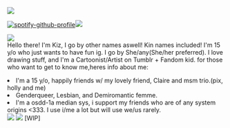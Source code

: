 <img src="https://64.media.tumblr.com/d112e347b32c4da0107e78d255baf827/259b6b437a04c6eb-72/s2048x3072/e72a0afa9943f5c1596f927ace1ca77e933cc0c9.pnj">

[![spotify-github-profile](https://spotify-github-profile.kittinanx.com/api/view?uid=31vctyzx33a5aij22qxwbmhl2i5q&cover_image=true&theme=novatorem&show_offline=false&background_color=121212&interchange=false&profanity=false&bar_color_cover=true&bar_color=53b14f)](https://spotify-github-profile.kittinanx.com/api/view?uid=31vctyzx33a5aij22qxwbmhl2i5q&redirect=true)<img src="https://i.postimg.cc/yNcCmmJM/Soda-Mini-Sword-ezgif-com-resize.png"><br>

<img src="https://i.postimg.cc/ZKt7NG8D/blinkies-Cafe-wf.gif"><br>
Hello there! I'm Kiz, I go by other names aswell! Kin names included! I'm 15 y/o who just wants to have fun ig. I go by She/any(She/her preferred). I love drawing stuff, and I'm a Cartoonist/Artist on Tumblr + Fandom kid. for those who want to get to know me,heres info about me:
<li>I'm a 15 y/o, happily friends w/ my lovely friend, Claire and msm trio.(pix, holly and me)</li>
<li>Genderqueer, Lesbian, and Demiromantic femme.</li>
<li> I'm a osdd-1a median sys, i support my friends who are of any system origins <333. I use i/me a lot but will use we/us rarely.</li>
<img src="https://64.media.tumblr.com/cce1e38dc22cfa7c909ec428192d967f/33589b6f53723aac-82/s2048x3072/d1829aa405a1822d89836ef92d43754c58b8b274.pnj">
<img src="https://i.postimg.cc/BvMkcmSy/blinkies-Cafe-Fs.gif">
[WIP]
